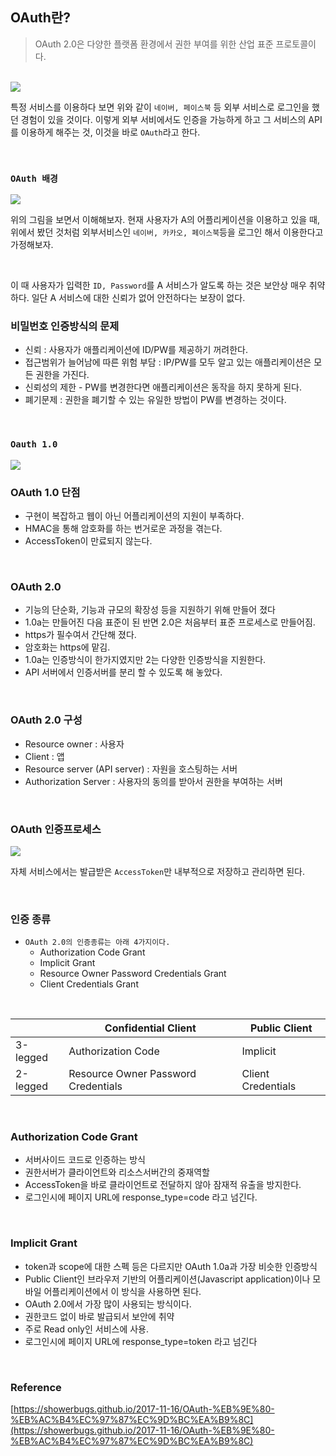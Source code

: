 ## OAuth란?

> OAuth 2.0은 다양한 플랫폼 환경에서 권한 부여를 위한 산업 표준 프로토콜이다.

<br>

<img src="https://user-images.githubusercontent.com/45676906/95337006-57023a80-08ec-11eb-85ef-e2382a7ff310.png">

<br>

특정 서비스를 이용하다 보면 위와 같이 `네이버, 페이스북` 등 외부 서비스로 로그인을 했던 경험이 있을 것이다. 이렇게 외부 서비에서도 인증을 가능하게 하고
그 서비스의 API를 이용하게 해주는 것, 이것을 바로 `OAuth`라고 한다. 

<br>

### `OAuth 배경`

<img src="https://user-images.githubusercontent.com/45676906/95337742-1fe05900-08ed-11eb-8f62-a284e74b8173.png">

<br>

위의 그림을 보면서 이해해보자. 현재 사용자가 A의 어플리케이션을 이용하고 있을 때, 위에서 봤던 것처럼 외부서비스인 `네이버, 카카오, 페이스북`등을 로그인
해서 이용한다고 가정해보자. 

<br>

이 때 사용자가 입력한 `ID, Password`를 A 서비스가 알도록 하는 것은 보안상 매우 취약하다. 일단 A 서비스에 대한 신뢰가 없어
안전하다는 보장이 없다.

 
### 비밀번호 인증방식의 문제

- 신뢰 : 사용자가 애플리케이션에 ID/PW를 제공하기 꺼려한다.
- 접근범위가 늘어남에 따른 위험 부담 : IP/PW를 모두 알고 있는 애플리케이션은 모든 권한을 가진다.
- 신뢰성의 제한 - PW를 변경한다면 애플리케이션은 동작을 하지 못하게 된다.
- 폐기문제 : 권한을 폐기할 수 있는 유일한 방법이 PW를 변경하는 것이다.

<br>

### `Oauth 1.0`

<img src="https://user-images.githubusercontent.com/45676906/95339151-b6f9e080-08ee-11eb-9a31-9c1f6650739e.png">

<br>

### OAuth 1.0 단점

- 구현이 복잡하고 웹이 아닌 어플리케이션의 지원이 부족하다.
- HMAC을 통해 암호화를 하는 번거로운 과정을 겪는다.
- AccessToken이 만료되지 않는다.

<br>

### OAuth 2.0 

- 기능의 단순화, 기능과 규모의 확장성 등을 지원하기 위해 만들어 졌다
- 1.0a는 만들어진 다음 표준이 된 반면 2.0은 처음부터 표준 프로세스로 만들어짐.
- https가 필수여서 간단해 졌다.
- 암호화는 https에 맡김.
- 1.0a는 인증방식이 한가지였지만 2는 다양한 인증방식을 지원한다.
- API 서버에서 인증서버를 분리 할 수 있도록 해 놓았다.
  
<br>

### OAuth 2.0 구성

- Resource owner : 사용자
- Client : 앱
- Resource server (API server) : 자원을 호스팅하는 서버
- Authorization Server : 사용자의 동의를 받아서 권한을 부여하는 서버

<br>

### OAuth 인증프로세스 

<img src="https://user-images.githubusercontent.com/45676906/95340069-b31a8e00-08ef-11eb-846e-d778adc797b0.png">

<br>

자체 서비스에서는 발급받은 `AccessToken`만 내부적으로 저장하고 관리하면 된다.

<br>

### 인증 종류

- `OAuth 2.0의 인증종류는 아래 4가지이다.`   
    - Authorization Code Grant
    - Implicit Grant
    - Resource Owner Password Credentials Grant
    - Client Credentials Grant
    
<br>
    
|  | Confidential Client | Public Client |
|------|---|---|
|3-legged| Authorization Code | Implicit |
|2-legged| Resource Owner Password Credentials | Client Credentials |

<br>

### Authorization Code Grant

- 서버사이드 코드로 인증하는 방식
- 권한서버가 클라이언트와 리소스서버간의 중재역할
- AccessToken을 바로 클라이언트로 전달하지 않아 잠재적 유출을 방지한다. 
- 로그인시에 페이지 URL에 response_type=code 라고 넘긴다. 

<br>

### Implicit Grant

- token과 scope에 대한 스펙 등은 다르지만 OAuth 1.0a과 가장 비슷한 인증방식
- Public Client인 브라우저 기반의 어플리케이션(Javascript application)이나 모바일 어플리케이션에서 이 방식을 사용하면 된다.
- OAuth 2.0에서 가장 많이 사용되는 방식이다.
- 권한코드 없이 바로 발급되서 보안에 취약
- 주로 Read only인 서비스에 사용.
- 로그인시에 페이지 URL에 response_type=token 라고 넘긴다

<br>

### Reference

[https://showerbugs.github.io/2017-11-16/OAuth-%EB%9E%80-%EB%AC%B4%EC%97%87%EC%9D%BC%EA%B9%8C](https://showerbugs.github.io/2017-11-16/OAuth-%EB%9E%80-%EB%AC%B4%EC%97%87%EC%9D%BC%EA%B9%8C)
